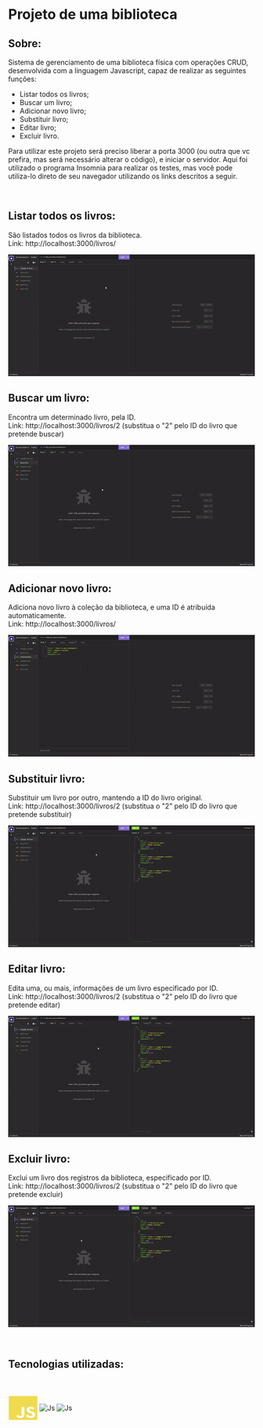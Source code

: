 # Projeto de uma biblioteca

## Sobre:

Sistema de gerenciamento de uma biblioteca física com operações CRUD, desenvolvida com a linguagem Javascript, capaz de realizar as seguintes funções:

- Listar todos os livros;
- Buscar um livro;
- Adicionar novo livro;
- Substituir livro;
- Editar livro;
- Excluir livro.

Para utilizar este projeto será preciso liberar a porta 3000 (ou outra que vc prefira, mas será necessário alterar o código), e iniciar o servidor. Aqui foi utilizado o programa Insomnia para realizar os testes, mas você pode utiliza-lo direto de seu navegador utilizando os links descritos a seguir.

</br>

## Listar todos os livros:

São listados todos os livros da biblioteca. </br>
Link: http://localhost:3000/livros/

![](./imagens/listar-Livros.gif)


## Buscar um livro:

Encontra um determinado livro, pela ID. </br>
Link: http://localhost:3000/livros/2 (substitua o "2" pelo ID do livro que pretende buscar)

![](./imagens/buscar-livros.gif)


## Adicionar novo livro:

Adiciona novo livro à coleção da biblioteca, e uma ID é atribuída automaticamente. </br>
Link: http://localhost:3000/livros/ 

![](./imagens/adicionar-livro.gif)


## Substituir livro:

Substituir um livro por outro, mantendo a ID do livro original. </br>
Link: http://localhost:3000/livros/2 (substitua o "2" pelo ID do livro que pretende substituir)

![](./imagens/substitui-livro.gif)


## Editar livro:

Edita uma, ou mais, informações de um livro especificado por ID. </br>
Link: http://localhost:3000/livros/2 (substitua o "2" pelo ID do livro que pretende editar)

![](./imagens/altera-livro.gif)


## Excluir livro:

Exclui um livro dos registros da biblioteca, especificado por ID. </br>
Link: http://localhost:3000/livros/2 (substitua o "2" pelo ID do livro que pretende excluir)

![](./imagens/exclui-livro.gif)



</br>

## Tecnologias utilizadas:

<div style="display: inline_block"></br>

  <div style="display: inline_block"></br>
  <img align="center" alt="Js" height="50" width="60" src="https://raw.githubusercontent.com/devicons/devicon/master/icons/javascript/javascript-plain.svg">
  <img align="center" alt="Js" height="50" width="60" src="https://cdn.jsdelivr.net/gh/devicons/devicon/icons/nodejs/nodejs-original.svg" />
  <img align="center" alt="Js" height="50" width="60" src="https://seeklogo.com/images/I/insomnia-logo-A35E09EB19-seeklogo.com.png">
          
          
</div>